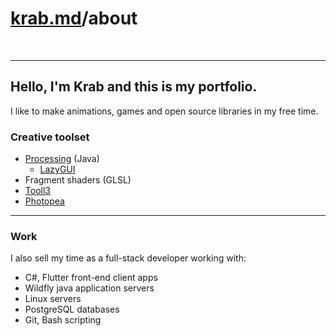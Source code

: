# [krab.md](index.html)/about

<br>

---
## Hello, I'm Krab and this is my portfolio.

I like to make animations, games and open source libraries in my free time.

### Creative toolset

- [Processing](https://processing.org/) (Java)
  - [LazyGUI](gui.html)
- Fragment shaders (GLSL)
- [Tooll3](http://tooll.io/)
- [Photopea](https://www.photopea.com/)


---

### Work

I also sell my time as a full-stack developer working with:
- C#, Flutter front-end client apps
- Wildfly java application servers
- Linux servers
- PostgreSQL databases
- Git, Bash scripting